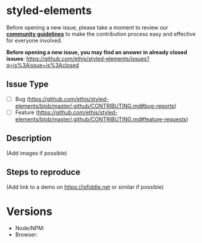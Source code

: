 # styled-elements

Before opening a new issue, please take a moment to review our [**community guidelines**](https://github.com/ethjs/styled-elements/blob/master/.github/CONTRIBUTING.md) to make the contribution process easy and effective for everyone involved.

**Before opening a new issue, you may find an answer in already closed issues**:
https://github.com/ethjs/styled-elements/issues?q=is%3Aissue+is%3Aclosed

## Issue Type

- [ ] Bug (https://github.com/ethjs/styled-elements/blob/master/.github/CONTRIBUTING.md#bug-reports)
- [ ] Feature (https://github.com/ethjs/styled-elements/blob/master/.github/CONTRIBUTING.md#feature-requests)

## Description

(Add images if possible)

## Steps to reproduce

(Add link to a demo on https://jsfiddle.net or similar if possible)

# Versions

- Node/NPM:
- Browser:
